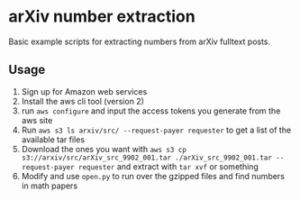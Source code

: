 arXiv number extraction
=======================

Basic example scripts for extracting numbers from arXiv fulltext posts.

Usage
-----


1. Sign up for Amazon web services
2. Install the aws cli tool (version 2)
3. run `aws configure` and input the access tokens you generate from the aws site
4. Run `aws s3 ls arxiv/src/ --request-payer requester` to get a list of the available tar files 
5. Download the ones you want with `aws s3 cp s3://arxiv/src/arXiv_src_9902_001.tar ./arXiv_src_9902_001.tar --request-payer requester` and extract with `tar xvf` or something
6. Modify and use `open.py` to run over the gzipped files and find numbers in math papers

